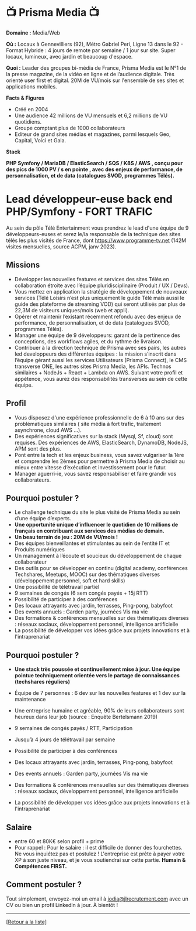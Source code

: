# 📺 Prisma Media 📺

**Domaine :** Media/Web

**Où :** Locaux à Gennevilliers (92), Métro Gabriel Peri, Ligne 13 dans le 92 - Format Hybride : 4 jours de remote par semaine / 1 jour sur site. Super locaux, lumineux, avec jardin et beaucoup d'espace.

**Quoi :** Leader des groupes bi-média de France, Prisma Media est le N°1 de la presse magazine, de la vidéo en ligne et de l’audience digitale. Très orienté user first et digital. 20M de VU/mois sur l'ensemble de ses sites et applications mobiles.

**Facts & Figures**

* Créé en 2004
* Une audience 42 millions de VU mensuels et 6,2 millions de VU quotidiens.
* Groupe comptant plus de 1000 collaborateurs
* Editeur de grand sites médias et magazines, parmi lesquels Geo, Capital, Voici et Gala. 

**Stack**

**PHP Symfony / MariaDB / ElasticSearch / SQS / K8S / AWS , conçu pour des pics de 1000 PV / s en pointe , avec des enjeux de performance, de personnalisation, et de data (catalogues SVOD, programmes Télés).** 


# Lead développeur-euse back end PHP/Symfony - FORT TRAFIC

Au sein du pôle Télé Entertainment vous prendrez le lead d'une équipe de 9 développeurs-euses et serez le/la responsable de la technique des sites télés les plus visités de France, dont https://www.programme-tv.net (142M visites mensuelles, source ACPM, janv 2023). 

## Missions

* Développer les nouvelles features et services des sites Télés en collaboration étroite avec l’équipe pluridisciplinaire (Produit / UX / Devs).
* Vous mettez en application la stratégie de développement de nouveaux services (Télé Loisirs n’est plus uniquement le guide Télé mais aussi le guide des plateforme de streaming VOD) qui seront utilisés par plus de 22,3M de visiteurs uniques/mois (web et appli).
* Opérer et maintenir l’existant récemment refondu avec des enjeux de performance, de personnalisation, et de data (catalogues SVOD, programmes Télés). 
* Manager une équipe de 9 développeurs: garant de la pertinence des conceptions, des workflows agiles, et du rythme de livraison.
* Contribuer à la direction technique de Prisma avec ses pairs, les autres led developpeurs des différentes équipes : la mission s’inscrit dans l’équipe gérant aussi les services Utilisateurs (Prisma Connect), le CMS transverse ONE, les autres sites Prisma Media, les APIs. Technos similaires + NodeJs + React + Lambda on AWS. Suivant votre profil et appétence, vous aurez des responsabilités transverses au sein de cette équipe.

## Profil

* Vous disposez d'une expérience professionnelle de 6 à 10 ans sur des problématiques similaires ( site média à fort trafic, traitement asynchrone, cloud AWS …).
* Des expériences significatives sur la stack (Mysql, Sf, cloud) sont requises. Des expériences de AWS, ElasticSearch, DynamoDB, NodeJS, APM sont des plus.
* Pont entre la tech et les enjeux business, vous savez vulgariser la 1ère et comprendre les 2èmes pour permettre à Prisma Media de choisir au mieux entre vitesse d’exécution et investissement pour le futur.
* Manager aguerri-ie, vous savez responsabiliser et faire grandir vos collaborateurs.

## Pourquoi postuler ?

* Le challenge technique du site le plus visité de Prisma Media au sein d’une équipe d’experts.
* **Une opportunité unique d’influencer le quotidien de 10 millions de français en contribuant aux services des médias de demain.**
* **Un beau terrain de jeu : 20M de VU/mois !**
* Des équipes bienveillantes et stimulantes au sein de l’entité IT et Produits numériques
* Un management à l’écoute et soucieux du développement de chaque collaborateur
* Des outils pour se développer en continu (digital academy, conférences Techshares, Meetups, MOOC) sur des thématiques diverses (développement personnel, soft et hard skills)
* Une possibilité de télétravail partiel
* 9 semaines de congés (6 sem congés payés + 15j RTT)
* Possibilité de participer à des conférences
* Des locaux attrayants avec jardin, terrasses, Ping-pong, babyfoot
* Des events annuels : Garden party, journées Vis ma vie
* Des formations & conférences mensuelles sur des thématiques diverses : réseaux sociaux, développement personnel, intelligence artificielle
* La possibilité de développer vos idées grâce aux projets innovations et à l'intraprenariat

## Pourquoi postuler ?

* **Une stack très poussée et continuellement mise à jour. Une équipe pointue techniquement orientée vers le partage de connaissances (techshares réguliers)**
* Équipe de 7 personnes : 6 dev sur les nouvelles features et 1 dev sur la maintenance

* Une entreprise humaine et agréable, 90% de leurs collaborateurs sont heureux dans leur job (source : Enquête Bertelsmann 2019)
* 9 semaines de congés payés / RTT, Participation
* Jusqu’à 4 jours de télétravail par semaine
* Possibilité de participer à des conférences
* Des locaux attrayants avec jardin, terrasses, Ping-pong, babyfoot
* Des events annuels : Garden party, journées Vis ma vie
* Des formations & conférences mensuelles sur des thématiques diverses : réseaux sociaux, développement personnel, intelligence artificielle
* La possibilité de développer vos idées grâce aux projets innovations et à l'intraprenariat

## Salaire 

* entre 60 et 80K€ selon profil + prime 
* Pour rappel : Pour le salaire : il est difficile de donner des fourchettes. Ne vous inquiétez pas et postulez ! L'entreprise est prête à payer votre XP à son juste niveau, et je vous soutiendrai sur cette partie. **Humain & Compétences FIRST.**

## Comment postuler ?

Tout simplement, envoyez-moi un email à jodia@jlrecrutement.com avec un CV ou bien un profil LinkedIn à jour. À bientôt ! 


----
<a href="https://github.com/jlondiche/job-board-php/blob/master/README.md">[Retour a la liste]</a>
